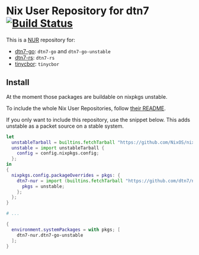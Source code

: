 # Nix User Repository for dtn7 [![Build Status](https://github.com/dtn7/nur-packages/workflows/Update%20dtn7-go%20NUR%20packages/badge.svg)](https://github.com/dtn7/nur-packages/actions)

This is a [NUR](https://github.com/nix-community/NUR) repository for:

- [dtn7-go](https://github.com/dtn7/dtn7-go): `dtn7-go` and `dtn7-go-unstable`
- [dtn7-rs](https://github.com/dtn7/dtn7-rs): `dtn7-rs`
- [tinycbor](https://github.com/intel/tinycbor): `tinycbor`


## Install

At the moment those packages are buildable on nixpkgs unstable.

To include the whole Nix User Repositories, follow [their
README](https://github.com/nix-community/NUR).

If you only want to include this repository, use the snippet below. This adds
unstable as a packet source on a stable system.

```nix
let
  unstableTarball = builtins.fetchTarball "https://github.com/NixOS/nixpkgs-channels/archive/nixos-unstable.tar.gz";
  unstable = import unstableTarball {
    config = config.nixpkgs.config;
  };
in
{
  nixpkgs.config.packageOverrides = pkgs: {
    dtn7-nur = import (builtins.fetchTarball "https://github.com/dtn7/nur-packages/archive/master.tar.gz") {
      pkgs = unstable;
    };
  };
}

# ...

{
  environment.systemPackages = with pkgs; [
    dtn7-nur.dtn7-go-unstable
  ];
}
```
